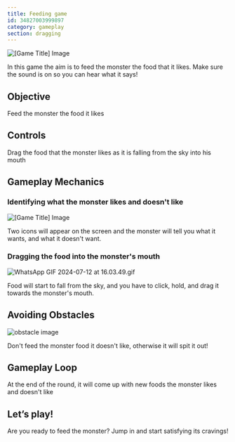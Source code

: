 ```yaml
---
title: Feeding game
id: 34827003999897
category: gameplay
section: dragging
---
```

![[Game Title] Image](https://help.studycat.com/hc/article_attachments/34827003977625)


In this game the aim is to feed the monster the food that it likes. Make sure the sound is on so you can hear what it says!


## Objective


Feed the monster the food it likes


## Controls


Drag the food that the monster likes as it is falling from the sky into his mouth


## Gameplay Mechanics


### Identifying what the monster likes and doesn't like


![[Game Title] Image](https://help.studycat.com/hc/article_attachments/34827003977625)


Two icons will appear on the screen and the monster will tell you what it wants, and what it doesn't want.


### Dragging the food into the monster's mouth


![WhatsApp GIF 2024-07-12 at 16.03.49.gif](https://help.studycat.com/hc/article_attachments/34976665858457)


Food will start to fall from the sky, and you have to click, hold, and drag it towards the monster's mouth.


## Avoiding Obstacles


![obstacle image](https://help.studycat.com/hc/article_attachments/34826992367897)


Don't feed the monster food it doesn't like, otherwise it will spit it out!


## Gameplay Loop


At the end of the round, it will come up with new foods the monster likes and doesn't like


## Let’s play!


Are you ready to feed the monster? Jump in and start satisfying its cravings!

